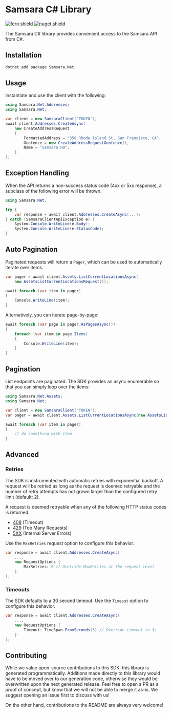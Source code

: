 # Samsara C# Library

[![fern shield](https://img.shields.io/badge/%F0%9F%8C%BF-Built%20with%20Fern-brightgreen)](https://buildwithfern.com?utm_source=github&utm_medium=github&utm_campaign=readme&utm_source=https%3A%2F%2Fgithub.com%2Fsamsarahq%2Fsamsara-dotnet)
[![nuget shield](https://img.shields.io/nuget/v/Samsara.Net)](https://nuget.org/packages/Samsara.Net)

The Samsara C# library provides convenient access to the Samsara API from C#.

## Installation

```sh
dotnet add package Samsara.Net
```

## Usage

Instantiate and use the client with the following:

```csharp
using Samsara.Net.Addresses;
using Samsara.Net;

var client = new SamsaraClient("TOKEN");
await client.Addresses.CreateAsync(
    new CreateAddressRequest
    {
        FormattedAddress = "350 Rhode Island St, San Francisco, CA",
        Geofence = new CreateAddressRequestGeofence(),
        Name = "Samsara HQ",
    }
);
```

## Exception Handling

When the API returns a non-success status code (4xx or 5xx response), a subclass of the following error
will be thrown.

```csharp
using Samsara.Net;

try {
    var response = await client.Addresses.CreateAsync(...);
} catch (SamsaraClientApiException e) {
    System.Console.WriteLine(e.Body);
    System.Console.WriteLine(e.StatusCode);
}
```

## Auto Pagination 

Paginated requests will return a `Pager`, which can be used to automatically iterate over items.

```csharp
var pager = await client.Assets.ListCurrentLocationsAsync(
    new AssetsListCurrentLocationsRequest());

await foreach (var item in pager)
{
    Console.WriteLine(item);
}
```

Alternatively, you can iterate page-by-page:
```csharp
await foreach (var page in pager.AsPagesAsync())
{
    foreach (var item in page.Items)
    {
        Console.WriteLine(item);
    }
}
```

## Pagination

List endpoints are paginated. The SDK provides an async enumerable so that you can simply loop over the items:

```csharp
using Samsara.Net.Assets;
using Samsara.Net;

var client = new SamsaraClient("TOKEN");
var pager = await client.Assets.ListCurrentLocationsAsync(new AssetsListCurrentLocationsRequest());

await foreach (var item in pager)
{
    // do something with item
}
```

## Advanced

### Retries

The SDK is instrumented with automatic retries with exponential backoff. A request will be retried as long
as the request is deemed retryable and the number of retry attempts has not grown larger than the configured
retry limit (default: 2).

A request is deemed retryable when any of the following HTTP status codes is returned:

- [408](https://developer.mozilla.org/en-US/docs/Web/HTTP/Status/408) (Timeout)
- [429](https://developer.mozilla.org/en-US/docs/Web/HTTP/Status/429) (Too Many Requests)
- [5XX](https://developer.mozilla.org/en-US/docs/Web/HTTP/Status/500) (Internal Server Errors)

Use the `MaxRetries` request option to configure this behavior.

```csharp
var response = await client.Addresses.CreateAsync(
    ...,
    new RequestOptions {
        MaxRetries: 0 // Override MaxRetries at the request level
    }
);
```

### Timeouts

The SDK defaults to a 30 second timeout. Use the `Timeout` option to configure this behavior.

```csharp
var response = await client.Addresses.CreateAsync(
    ...,
    new RequestOptions {
        Timeout: TimeSpan.FromSeconds(3) // Override timeout to 3s
    }
);
```

## Contributing

While we value open-source contributions to this SDK, this library is generated programmatically.
Additions made directly to this library would have to be moved over to our generation code,
otherwise they would be overwritten upon the next generated release. Feel free to open a PR as
a proof of concept, but know that we will not be able to merge it as-is. We suggest opening
an issue first to discuss with us!

On the other hand, contributions to the README are always very welcome!